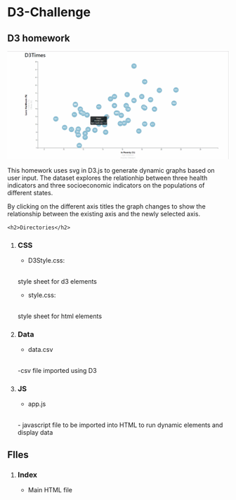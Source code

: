 # D3-Challenge
<h2>D3 homework</h2>

<a href ="https://github.com/UncleBacon/D3-Challenge/blob/master/images/D3gif.gif" >
<img src = "https://github.com/UncleBacon/D3-Challenge/blob/master/images/D3gif.gif" alt = "plot gif"></a>

<p>This homework uses svg in D3.js to generate dynamic graphs based on user input. The dataset explores the relationhip between three health indicators and three socioeconomic indicators on the populations of different states.</p>

<p>By clicking on the different axis titles the graph changes to show the relationship between the existing axis and the newly selected axis.</p>

    <h2>Directories</h2>
<ol>
      <li><h3>CSS</h3></li>
        <ul><li><p>D3Style.css:</ul></li></p><br>
          style sheet for d3 elements
        <ul><li><p>style.css:</ul></li></p><br>
          style sheet for html elements
      <li><h3>Data</h3></li>
        <ul><li><p>data.csv</ul></li></p><br>
          -csv file imported using D3
      <li><h3>JS</h3></li>
        <ul><li><p>app.js</ul></li></p><br>
          - javascript file to be imported into HTML to run dynamic elements and display data 
</ol>

<h2>FIles</h2>
<ol>
      <li><h3>Index</h3></li>
    <ul><li><p>Main HTML file</p></li></ul>
</ol>
